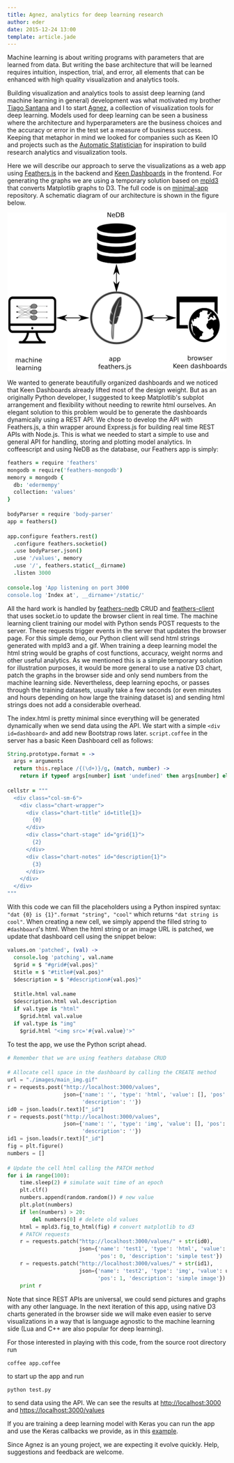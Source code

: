 ```yaml
---
title: Agnez, analytics for deep learning research 
author: eder 
date: 2015-12-24 13:00
template: article.jade
---
```


Machine learning is about writing programs with parameters that are learned from
data. But writing the base
architecture that will be learned requires intuition, inspection, trial, and
error, all elements that can be enhanced with high quality visualization
and analytics tools.

<span class="more"></span>

Building visualization and analytics tools to assist deep learning (and machine
learning in general) development was what motivated my brother [Tiago
Santana](tiag0santana.github.io) and I to start
[Agnez](http://github.com/AgnezIO), a
collection of visualization tools for deep learning.
Models used for deep learning can be seen a business where the architecture and
hyperparameters are the business choices and the accuracy or error in the test
set a measure of business success. Keeping that metaphor in mind we looked for
companies such as Keen IO and projects such as the 
[Automatic Statistician](www.automaticstatistician.com) for
inspiration to build research analytics and visualization tools. 

Here we will describe our approach to serve the visualizations as a web app
using [Feathers.js](feathersjs.com) in the backend and [Keen Dashboards](github.com/keenlabs/dashboards)
in the frontend. For generating the graphs we are using a temporary solution
based on [mpld3](mpld3.github.io) that converts Matplotlib graphs to D3. The
full code is on [minimal-app](github.com/AgnezIO/minimal-app) repository.
A schematic diagram of our architecture is shown in the figure below.

![Figure 1](drawing2.png)

We wanted to generate beautifully organized dashboards and we noticed that Keen Dashboards
already lifted most of the design weight. But as an originally Python developer,
I suggested to keep
Matplotlib's subplot arrangement and 
flexibility without needing to rewrite html ourselves. An elegant solution to this
problem would be to generate the dashboards dynamically using a REST API. We chose to develop
the API with Feathers.js,
a thin wrapper around Express.js for building real time REST
APIs with Node.js. This is what we needed to start a simple to use and general API for
handling, storing and plotting model analytics.
In coffeescript and using NeDB as the database, our
Feathers app is simply:

```coffeescript
feathers = require 'feathers'
mongodb = require('feathers-mongodb')
memory = mongodb {
  db: 'edermempy'
  collection: 'values'
}

bodyParser = require 'body-parser'
app = feathers()

app.configure feathers.rest()
  .configure feathers.socketio()
  .use bodyParser.json()
  .use '/values', memory
  .use '/', feathers.static(__dirname)
  .listen 3000

console.log 'App listening on port 3000
console.log 'Index at', __dirname+'/static/'
```

All the hard work is handled by [feathers-nedb]() CRUD and [feathers-client]() that
uses socket.io to update the browser client in real time. The machine
learning client training our model with Python sends POST
requests to the server. These requests trigger events in the server that
updates the browser page. For this simple demo, our Python client will send html
strings generated with mpld3 and a gif. When training a deep learning model the
html string would be graphs of cost functions, accuracy, weight norms and other
useful analytics. As we mentioned this is a simple temporary solution for
illustration purposes, it would be more general to use a native D3 chart,
patch the graphs in the browser side and only send numbers from the machine
learning side. Nevertheless, deep learning epochs, or passes through the
training datasets, usually
take a few seconds (or even minutes and hours depending on how large the training dataset is)
and sending html strings does not add a considerable overhead.

The index.html is pretty minimal since everything will be generated dynamically
when we send data using the API. We start with a simple `<div id=dashboard>`
and add new Bootstrap rows later. `script.coffee` in the server has a basic
Keen Dashboard cell as follows:

```coffeescript
String.prototype.format = ->
  args = arguments
  return this.replace /{(\d+)}/g, (match, number) ->
    return if typeof args[number] isnt 'undefined' then args[number] else match

cellstr = """
  <div class="col-sm-6">
    <div class="chart-wrapper">
      <div class="chart-title" id=title{1}>
        {0} 
      </div>
      <div class="chart-stage" id="grid{1}">
        {2} 
      </div>
      <div class="chart-notes" id="description{1}">
        {3} 
      </div>
    </div>
  </div>
"""
```

With this code we can fill the placeholders using a Python inspired syntax:
`"dat {0} is {1}".format "string", "cool"` which returns `"dat string is cool"`.
When creating a new cell, we simply append the filled string to `#dashboard`'s html.
When the html string or an image URL is patched,
we update that dashboard cell using the snippet below:

```coffeescript
values.on 'patched', (val) ->
  console.log 'patching', val.name
  $grid = $ "#grid#{val.pos}"
  $title = $ "#title#{val.pos}"
  $description = $ "#description#{val.pos}"

  $title.html val.name
  $description.html val.description
  if val.type is "html"
    $grid.html val.value
  if val.type is "img"
    $grid.html "<img src='#{val.value}'>"
```

To test the app, we use the Python script ahead.
```python
# Remember that we are using feathers database CRUD

# Allocate cell space in the dashboard by calling the CREATE method 
url = "./images/main_img.gif"
r = requests.post("http://localhost:3000/values",
                  json={'name': '', 'type': 'html', 'value': [], 'pos': 0,
                        'description': ''})
id0 = json.loads(r.text)["_id"]
r = requests.post("http://localhost:3000/values",
                  json={'name': '', 'type': 'img', 'value': [], 'pos': 1,
                        'description': ''})
id1 = json.loads(r.text)["_id"]
fig = plt.figure()
numbers = []

# Update the cell html calling the PATCH method
for i in range(100):
    time.sleep(2) # simulate wait time of an epoch
    plt.clf()
    numbers.append(random.random()) # new value
    plt.plot(numbers)
    if len(numbers) > 20:
        del numbers[0] # delete old values
    html = mpld3.fig_to_html(fig) # convert matplotlib to d3
    # PATCH requests
    r = requests.patch("http://localhost:3000/values/" + str(id0),
                       json={'name': 'test1', 'type': 'html', 'value': html,
                             'pos': 0, 'description': 'simple test'})
    r = requests.patch("http://localhost:3000/values/" + str(id1),
                       json={'name': 'test2', 'type': 'img', 'value': url,
                             'pos': 1, 'description': 'simple image'})
    print r
```

Note that since REST APIs are universal, we could send pictures and graphs with any
other language. In the next iteration of this app, using native D3 charts
generated in the browser side we
will make even easier to serve visualizations in a way that is language agnostic to the
machine learning side (Lua and C++ are also popular for deep learning). 

For those interested in playing with this code, from the source root directory run
```shell
coffee app.coffee
```

to start up the app and run
```shell
python test.py
```
to send data using the API. We can see the results at [http://localhost:3000](http://localhost:3000)
and [https://localhost:3000/values](http://localhost:3000/values)

If you are training a deep learning model with Keras you can run the app and
use the Keras callbacks we provide, as in this
[example](https://github.com/AgnezIO/agnez/blob/master/examples/MNIST.ipynb).

Since Agnez is an young project, we are expecting it evolve quickly. Help,
suggestions and feedback are welcome.
